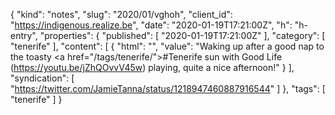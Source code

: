{
  "kind": "notes",
  "slug": "2020/01/vghoh",
  "client_id": "https://indigenous.realize.be",
  "date": "2020-01-19T17:21:00Z",
  "h": "h-entry",
  "properties": {
    "published": [
      "2020-01-19T17:21:00Z"
    ],
    "category": [
      "tenerife"
    ],
    "content": [
      {
        "html": "",
        "value": "Waking up after a good nap to the toasty <a href=\"/tags/tenerife/\">#Tenerife</a> sun with Good Life (https://youtu.be/jZhQOvvV45w) playing, quite a nice afternoon!"
      }
    ],
    "syndication": [
      "https://twitter.com/JamieTanna/status/1218947460887916544"
    ]
  },
  "tags": [
    "tenerife"
  ]
}
